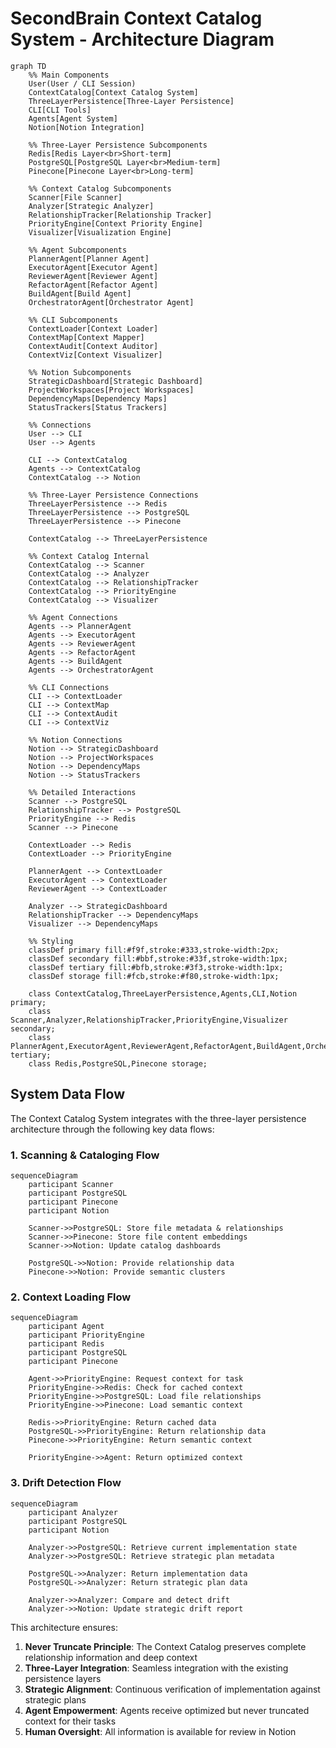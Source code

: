 # SecondBrain Context Catalog System - Architecture Diagram

```mermaid
graph TD
    %% Main Components
    User(User / CLI Session)
    ContextCatalog[Context Catalog System]
    ThreeLayerPersistence[Three-Layer Persistence]
    CLI[CLI Tools]
    Agents[Agent System]
    Notion[Notion Integration]
    
    %% Three-Layer Persistence Subcomponents
    Redis[Redis Layer<br>Short-term]
    PostgreSQL[PostgreSQL Layer<br>Medium-term]
    Pinecone[Pinecone Layer<br>Long-term]
    
    %% Context Catalog Subcomponents
    Scanner[File Scanner]
    Analyzer[Strategic Analyzer]
    RelationshipTracker[Relationship Tracker]
    PriorityEngine[Context Priority Engine]
    Visualizer[Visualization Engine]
    
    %% Agent Subcomponents
    PlannerAgent[Planner Agent]
    ExecutorAgent[Executor Agent]
    ReviewerAgent[Reviewer Agent]
    RefactorAgent[Refactor Agent]
    BuildAgent[Build Agent]
    OrchestratorAgent[Orchestrator Agent]
    
    %% CLI Subcomponents
    ContextLoader[Context Loader]
    ContextMap[Context Mapper]
    ContextAudit[Context Auditor]
    ContextViz[Context Visualizer]
    
    %% Notion Subcomponents
    StrategicDashboard[Strategic Dashboard]
    ProjectWorkspaces[Project Workspaces]
    DependencyMaps[Dependency Maps]
    StatusTrackers[Status Trackers]
    
    %% Connections
    User --> CLI
    User --> Agents
    
    CLI --> ContextCatalog
    Agents --> ContextCatalog
    ContextCatalog --> Notion
    
    %% Three-Layer Persistence Connections
    ThreeLayerPersistence --> Redis
    ThreeLayerPersistence --> PostgreSQL
    ThreeLayerPersistence --> Pinecone
    
    ContextCatalog --> ThreeLayerPersistence
    
    %% Context Catalog Internal
    ContextCatalog --> Scanner
    ContextCatalog --> Analyzer
    ContextCatalog --> RelationshipTracker
    ContextCatalog --> PriorityEngine
    ContextCatalog --> Visualizer
    
    %% Agent Connections
    Agents --> PlannerAgent
    Agents --> ExecutorAgent
    Agents --> ReviewerAgent
    Agents --> RefactorAgent
    Agents --> BuildAgent
    Agents --> OrchestratorAgent
    
    %% CLI Connections
    CLI --> ContextLoader
    CLI --> ContextMap
    CLI --> ContextAudit
    CLI --> ContextViz
    
    %% Notion Connections
    Notion --> StrategicDashboard
    Notion --> ProjectWorkspaces
    Notion --> DependencyMaps
    Notion --> StatusTrackers
    
    %% Detailed Interactions
    Scanner --> PostgreSQL
    RelationshipTracker --> PostgreSQL
    PriorityEngine --> Redis
    Scanner --> Pinecone
    
    ContextLoader --> Redis
    ContextLoader --> PriorityEngine
    
    PlannerAgent --> ContextLoader
    ExecutorAgent --> ContextLoader
    ReviewerAgent --> ContextLoader
    
    Analyzer --> StrategicDashboard
    RelationshipTracker --> DependencyMaps
    Visualizer --> DependencyMaps
    
    %% Styling
    classDef primary fill:#f9f,stroke:#333,stroke-width:2px;
    classDef secondary fill:#bbf,stroke:#33f,stroke-width:1px;
    classDef tertiary fill:#bfb,stroke:#3f3,stroke-width:1px;
    classDef storage fill:#fcb,stroke:#f80,stroke-width:1px;
    
    class ContextCatalog,ThreeLayerPersistence,Agents,CLI,Notion primary;
    class Scanner,Analyzer,RelationshipTracker,PriorityEngine,Visualizer secondary;
    class PlannerAgent,ExecutorAgent,ReviewerAgent,RefactorAgent,BuildAgent,OrchestratorAgent tertiary;
    class Redis,PostgreSQL,Pinecone storage;
```

## System Data Flow

The Context Catalog System integrates with the three-layer persistence architecture through the following key data flows:

### 1. Scanning & Cataloging Flow

```mermaid
sequenceDiagram
    participant Scanner
    participant PostgreSQL
    participant Pinecone
    participant Notion
    
    Scanner->>PostgreSQL: Store file metadata & relationships
    Scanner->>Pinecone: Store file content embeddings
    Scanner->>Notion: Update catalog dashboards
    
    PostgreSQL->>Notion: Provide relationship data
    Pinecone->>Notion: Provide semantic clusters
```

### 2. Context Loading Flow

```mermaid
sequenceDiagram
    participant Agent
    participant PriorityEngine
    participant Redis
    participant PostgreSQL
    participant Pinecone
    
    Agent->>PriorityEngine: Request context for task
    PriorityEngine->>Redis: Check for cached context
    PriorityEngine->>PostgreSQL: Load file relationships
    PriorityEngine->>Pinecone: Load semantic context
    
    Redis->>PriorityEngine: Return cached data
    PostgreSQL->>PriorityEngine: Return relationship data
    Pinecone->>PriorityEngine: Return semantic context
    
    PriorityEngine->>Agent: Return optimized context
```

### 3. Drift Detection Flow

```mermaid
sequenceDiagram
    participant Analyzer
    participant PostgreSQL
    participant Notion
    
    Analyzer->>PostgreSQL: Retrieve current implementation state
    Analyzer->>PostgreSQL: Retrieve strategic plan metadata
    
    PostgreSQL->>Analyzer: Return implementation data
    PostgreSQL->>Analyzer: Return strategic plan data
    
    Analyzer->>Analyzer: Compare and detect drift
    Analyzer->>Notion: Update strategic drift report
```

This architecture ensures:

1. **Never Truncate Principle**: The Context Catalog preserves complete relationship information and deep context
2. **Three-Layer Integration**: Seamless integration with the existing persistence layers
3. **Strategic Alignment**: Continuous verification of implementation against strategic plans
4. **Agent Empowerment**: Agents receive optimized but never truncated context for their tasks
5. **Human Oversight**: All information is available for review in Notion
